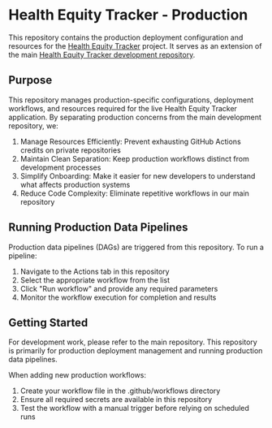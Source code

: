 # Health Equity Tracker - Production
This repository contains the production deployment configuration and resources for the [Health Equity Tracker](https://healthequitytracker.org/) project. It serves as an extension of the main [Health Equity Tracker development repository](https://github.com/SatcherInstitute/health-equity-tracker).

## Purpose
This repository manages production-specific configurations, deployment workflows, and resources required for the live Health Equity Tracker application. By separating production concerns from the main development repository, we:
1. Manage Resources Efficiently: Prevent exhausting GitHub Actions credits on private repositories
2. Maintain Clean Separation: Keep production workflows distinct from development processes
3. Simplify Onboarding: Make it easier for new developers to understand what affects production systems
4. Reduce Code Complexity: Eliminate repetitive workflows in our main repository

## Running Production Data Pipelines
Production data pipelines (DAGs) are triggered from this repository. To run a pipeline:
1. Navigate to the Actions tab in this repository
2. Select the appropriate workflow from the list
3. Click "Run workflow" and provide any required parameters
4. Monitor the workflow execution for completion and results
   
## Getting Started
For development work, please refer to the main repository. This repository is primarily for production deployment management and running production data pipelines.

When adding new production workflows:
1. Create your workflow file in the .github/workflows directory
2. Ensure all required secrets are available in this repository
3. Test the workflow with a manual trigger before relying on scheduled runs

